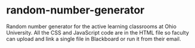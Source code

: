 # random-number-generator
Random number generator for the active learning classrooms at Ohio University.
All the CSS and JavaScript code are in the HTML file so faculty can upload and link a single file in Blackboard or run it from their email.
